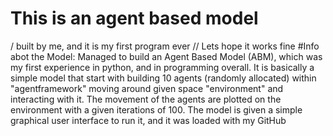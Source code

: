 # This is an agent based model
/ built by me, and it is my first program ever
 // Lets hope it works fine
 #Info abot the Model:
 Managed to build an Agent Based Model (ABM), which was my first experience in python, and in programming overall. It is basically a simple model that start with building 10 agents (randomly allocated) within "agentframework" moving around given space "environment" and interacting with it. The movement of the agents are plotted on the environment with a given iterations of 100. The model is given a simple graphical user interface to run it, and it was loaded with my GitHub
